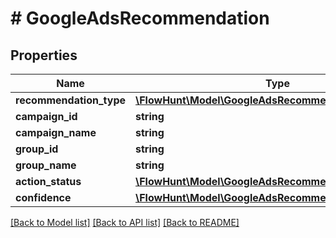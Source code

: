# # GoogleAdsRecommendation

## Properties

Name | Type | Description | Notes
------------ | ------------- | ------------- | -------------
**recommendation_type** | [**\FlowHunt\Model\GoogleAdsRecommendationType**](GoogleAdsRecommendationType.md) |  |
**campaign_id** | **string** |  |
**campaign_name** | **string** |  | [optional]
**group_id** | **string** |  |
**group_name** | **string** |  | [optional]
**action_status** | [**\FlowHunt\Model\GoogleAdsRecommendationStatus**](GoogleAdsRecommendationStatus.md) |  |
**confidence** | [**\FlowHunt\Model\GoogleAdsRecommendationConfidence**](GoogleAdsRecommendationConfidence.md) |  | [optional]

[[Back to Model list]](../../README.md#models) [[Back to API list]](../../README.md#endpoints) [[Back to README]](../../README.md)
